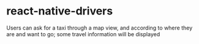 # react-native-drivers
Users can ask for a taxi through a map view, and according to where they are and want to go; some travel information will be displayed
